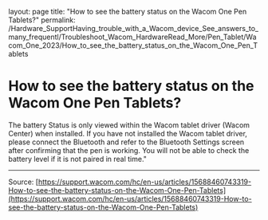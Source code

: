 layout: page
title: "How to see the battery status on the Wacom One Pen Tablets?"
permalink: /Hardware_SupportHaving_trouble_with_a_Wacom_device_See_answers_to_many_frequentl/Troubleshoot_Wacom_HardwareRead_More/Pen_Tablet/Wacom_One_2023/How_to_see_the_battery_status_on_the_Wacom_One_Pen_Tablets

# How to see the battery status on the Wacom One Pen Tablets?

The battery Status is only viewed within the Wacom tablet driver (Wacom Center) when installed. If you have not installed the Wacom tablet driver, please connect the Bluetooth and refer to the Bluetooth Settings screen after confirming that the pen is working. You will not be able to check the battery level if it is not paired in real time."

---
Source: [https://support.wacom.com/hc/en-us/articles/15688460743319-How-to-see-the-battery-status-on-the-Wacom-One-Pen-Tablets](https://support.wacom.com/hc/en-us/articles/15688460743319-How-to-see-the-battery-status-on-the-Wacom-One-Pen-Tablets)
